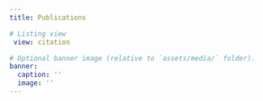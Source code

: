 ```yaml
---
title: Publications

# Listing view
 view: citation

# Optional banner image (relative to `assets/media/` folder).
banner:
  caption: ''
  image: ''
---
```

